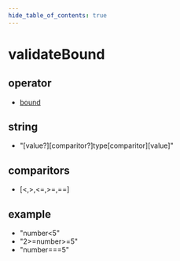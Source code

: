 ```yaml
---
hide_table_of_contents: true
---
```


# validateBound

## operator

-   [bound](./validatebound.md)

## string

-   "[value?][comparitor?]type[comparitor][value]"

## comparitors

-   [&lt;,&gt;,&lt;=,&gt;=,==]

## example

-   "number&lt;5" <br/>
-   "2&gt;=number&gt;=5" <br/>
-   "number===5" <br/>
